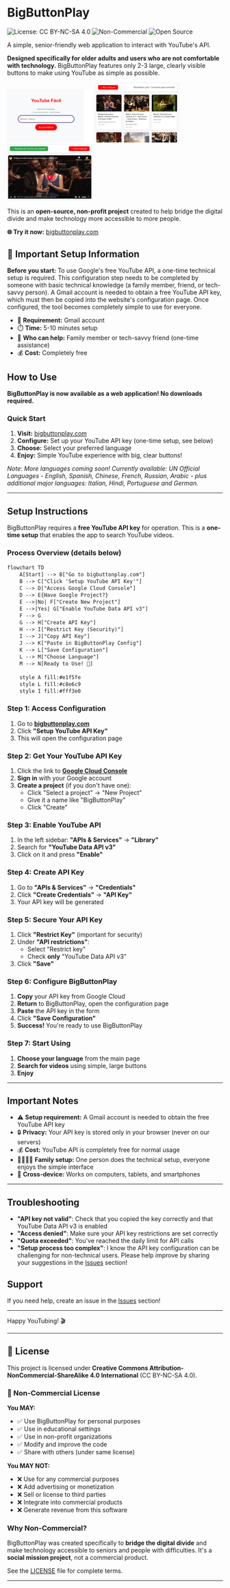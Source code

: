 # BigButtonPlay

![License: CC BY-NC-SA 4.0](https://img.shields.io/badge/License-CC%20BY--NC--SA%204.0-lightgrey.svg)
![Non-Commercial](https://img.shields.io/badge/Commercial%20Use-Prohibited-red)
![Open Source](https://img.shields.io/badge/Open%20Source-%E2%9D%A4-red)

A simple, senior-friendly web application to interact with YouTube's API. 

**Designed specifically for older adults and users who are not comfortable with technology.** BigButtonPlay features only 2-3 large, clearly visible buttons to make using YouTube as simple as possible.

<p float="left">
  <img src="images/screenshot1.png" width="200"/>
  <img src="images/screenshot2.png" width="200"/>
  <img src="images/screenshot3.png" width="200"/>
  
</p>

This is an **open-source, non-profit project** created to help bridge the digital divide and make technology more accessible to more people.

**🌐 Try it now:** [bigbuttonplay.com](https://bigbuttonplay.com)

## 🔧 Important Setup Information

**Before you start:** To use Google's free YouTube API, a one-time technical setup is required. This configuration step needs to be completed by someone with basic technical knowledge (a family member, friend, or tech-savvy person). A Gmail account is needed to obtain a free YouTube API key, which must then be copied into the website's configuration page. Once configured, the tool becomes completely simple to use for everyone.

- 📧 **Requirement:** Gmail account
- ⏱️ **Time:** 5-10 minutes setup
- 👥 **Who can help:** Family member or tech-savvy friend (one-time assistance)
- 💰 **Cost:** Completely free


## How to Use

**BigButtonPlay is now available as a web application! No downloads required.**

### Quick Start
1. **Visit:** [bigbuttonplay.com](https://bigbuttonplay.com) 
2. **Configure:** Set up your YouTube API key (one-time setup, see below)
3. **Choose:** Select your preferred language
4. **Enjoy:** Simple YouTube experience with big, clear buttons!

*Note: More languages coming soon! Currently available:
UN Official Languages - English, Spanish, Chinese, French, Russian, Arabic -
plus additional major languages: Italian, Hindi, Portuguese and German.*

---

## Setup Instructions

BigButtonPlay requires a **free YouTube API key** for operation. This is a **one-time setup** that enables the app to search YouTube videos.

### Process Overview (details below)

```mermaid
flowchart TD
    A[Start] --> B["Go to bigbuttonplay.com"]
    B --> C["Click 'Setup YouTube API Key'"]
    C --> D["Access Google Cloud Console"]
    D --> E{Have Google Project?}
    E -->|No| F["Create New Project"]
    E -->|Yes| G["Enable YouTube Data API v3"]
    F --> G
    G --> H["Create API Key"]
    H --> I["Restrict Key (Security)"]
    I --> J["Copy API Key"]
    J --> K["Paste in BigButtonPlay Config"]
    K --> L["Save Configuration"]
    L --> M["Choose Language"]
    M --> N[Ready to Use! 🎯]
    
    style A fill:#e1f5fe
    style L fill:#c8e6c9
    style I fill:#fff3e0
```

### Step 1: Access Configuration
1. Go to **[bigbuttonplay.com](https://bigbuttonplay.com)**
2. Click **"Setup YouTube API Key"**
3. This will open the configuration page

### Step 2: Get Your YouTube API Key
1. Click the link to **[Google Cloud Console](https://console.cloud.google.com/)**
2. **Sign in** with your Google account
3. **Create a project** (if you don't have one):
   - Click "Select a project" → "New Project"
   - Give it a name like "BigButtonPlay"
   - Click "Create"

### Step 3: Enable YouTube API
1. In the left sidebar: **"APIs & Services"** → **"Library"**
2. Search for **"YouTube Data API v3"**
3. Click on it and press **"Enable"**

### Step 4: Create API Key
1. Go to **"APIs & Services"** → **"Credentials"**
2. Click **"Create Credentials"** → **"API Key"**
3. Your API key will be generated

### Step 5: Secure Your API Key
1. Click **"Restrict Key"** (important for security)
2. Under **"API restrictions"**:
   - Select "Restrict key"
   - Check **only** "YouTube Data API v3"
3. Click **"Save"**

### Step 6: Configure BigButtonPlay
1. **Copy** your API key from Google Cloud
2. **Return** to BigButtonPlay, open the configuration page
3. **Paste** the API key in the form
4. Click **"Save Configuration"**
5. **Success!** You're ready to use BigButtonPlay

### Step 7: Start Using
1. **Choose your language** from the main page
2. **Search for videos** using simple, large buttons
3. **Enjoy**

---

## Important Notes

- ⚠️ **Setup requirement:** A Gmail account is needed to obtain the free YouTube API key
- 🔒 **Privacy:** Your API key is stored only in your browser (never on our servers)
- 💰 **Cost:** YouTube API is completely free for normal usage
- 👨‍👩‍👧‍👦 **Family setup:** One person does the technical setup, everyone enjoys the simple interface
- 📱 **Cross-device:** Works on computers, tablets, and smartphones

---

## Troubleshooting
- **"API key not valid"**: Check that you copied the key correctly and that YouTube Data API v3 is enabled
- **"Access denied"**: Make sure your API key restrictions are set correctly
- **"Quota exceeded"**: You've reached the daily limit for API calls
- **"Setup process too complex"**: I know the API key configuration can be challenging for non-technical users. Please help improve by sharing your suggestions in the [Issues](https://github.com/gelso/BigButtonPlay/issues) section!

## Support
If you need help, create an issue in the [Issues](https://github.com/gelso/BigButtonPlay/issues) section!

---

Happy YouTubing! 🎬

---

## 📄 License

This project is licensed under **Creative Commons Attribution-NonCommercial-ShareAlike 4.0 International** (CC BY-NC-SA 4.0).

### 🚫 Non-Commercial License

**You MAY:**
- ✅ Use BigButtonPlay for personal purposes
- ✅ Use in educational settings
- ✅ Use in non-profit organizations  
- ✅ Modify and improve the code
- ✅ Share with others (under same license)

**You MAY NOT:**
- ❌ Use for any commercial purposes
- ❌ Add advertising or monetization
- ❌ Sell or license to third parties
- ❌ Integrate into commercial products
- ❌ Generate revenue from this software

### Why Non-Commercial?

BigButtonPlay was created specifically to **bridge the digital divide** and make technology accessible to seniors and people with difficulties. It's a **social mission project**, not a commercial product.

See the [LICENSE](LICENSE) file for complete terms.

---

